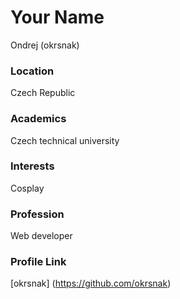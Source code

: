 # Your Name
Ondrej (okrsnak)

### Location

Czech Republic

### Academics

Czech technical university

### Interests

Cosplay

### Profession

Web developer

### Profile Link

[okrsnak] (https://github.com/okrsnak)

